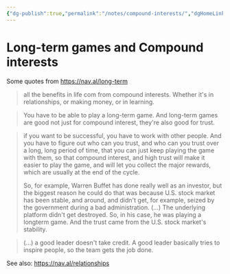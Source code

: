 ```yaml
---
{"dg-publish":true,"permalink":"/notes/compound-interests/","dgHomeLink":true,"dgPassFrontmatter":false}
---
```


# Long-term games and Compound interests

Some quotes from <https://nav.al/long-term>

> all the benefits in life com from compound interests. Whether it's in relationships, or making money, or in learning.

> You have to be able to play a long-term game. And long-term games are good not just for compound interest, they're also good for trust.

> if you want to be successful, you have to work with other people. And you have to figure out who can you trust, and who can you trust over a long, long period of time, that you can just keep playing the game with them, so that compound interest, and high trust will make it easier to play the game, and will let you collect the major rewards, which are usually at the end of the cycle.
>
> So, for example, Warren Buffet has done really well as an investor, but the biggest reason he could do that was because U.S. stock market has been stable, and around, and didn't get, for example, seized by the government during a bad administration. (...) The underlying platform didn't get destroyed. So, in his case, he was playing a longterm game. And the trust came from the U.S. stock market's stability.


> (...) a good leader doesn't take credit. A good leader basically tries to inspire people, so the team gets the job done.


See also: <https://nav.al/relationships>